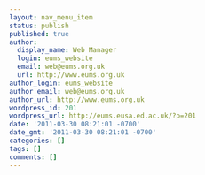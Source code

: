 ```yaml
---
layout: nav_menu_item
status: publish
published: true
author:
  display_name: Web Manager
  login: eums_website
  email: web@eums.org.uk
  url: http://www.eums.org.uk
author_login: eums_website
author_email: web@eums.org.uk
author_url: http://www.eums.org.uk
wordpress_id: 201
wordpress_url: http://eums.eusa.ed.ac.uk/?p=201
date: '2011-03-30 08:21:01 -0700'
date_gmt: '2011-03-30 08:21:01 -0700'
categories: []
tags: []
comments: []
---
```


